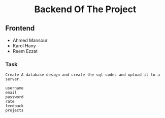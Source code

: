 <h1 align="center">Backend Of The Project</h1>

## Frontend

* Ahmed Mansour
* Karol Hany
* Reem Ezzat

### Task

```
Create A database design and create the sql codes and upload it to a server.

username
email
password
rate
feedback
projects

```